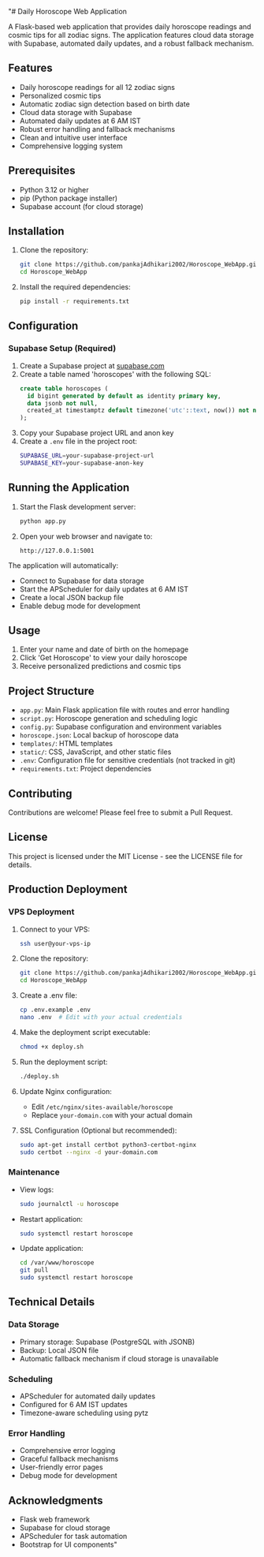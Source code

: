 "# Daily Horoscope Web Application

A Flask-based web application that provides daily horoscope readings and cosmic tips for all zodiac signs. The application features cloud data storage with Supabase, automated daily updates, and a robust fallback mechanism.

## Features

- Daily horoscope readings for all 12 zodiac signs
- Personalized cosmic tips
- Automatic zodiac sign detection based on birth date
- Cloud data storage with Supabase
- Automated daily updates at 6 AM IST
- Robust error handling and fallback mechanisms
- Clean and intuitive user interface
- Comprehensive logging system

## Prerequisites

- Python 3.12 or higher
- pip (Python package installer)
- Supabase account (for cloud storage)

## Installation

1. Clone the repository:
   ```bash
   git clone https://github.com/pankajAdhikari2002/Horoscope_WebApp.git
   cd Horoscope_WebApp
   ```

2. Install the required dependencies:
   ```bash
   pip install -r requirements.txt
   ```

## Configuration

### Supabase Setup (Required)
1. Create a Supabase project at [supabase.com](https://supabase.com)
2. Create a table named 'horoscopes' with the following SQL:
   ```sql
   create table horoscopes (
     id bigint generated by default as identity primary key,
     data jsonb not null,
     created_at timestamptz default timezone('utc'::text, now()) not null
   );
   ```
3. Copy your Supabase project URL and anon key
4. Create a `.env` file in the project root:
   ```bash
   SUPABASE_URL=your-supabase-project-url
   SUPABASE_KEY=your-supabase-anon-key
   ```

## Running the Application

1. Start the Flask development server:
   ```bash
   python app.py
   ```

2. Open your web browser and navigate to:
   ```
   http://127.0.0.1:5001
   ```

The application will automatically:
- Connect to Supabase for data storage
- Start the APScheduler for daily updates at 6 AM IST
- Create a local JSON backup file
- Enable debug mode for development

## Usage

1. Enter your name and date of birth on the homepage
2. Click 'Get Horoscope' to view your daily horoscope
3. Receive personalized predictions and cosmic tips

## Project Structure

- `app.py`: Main Flask application file with routes and error handling
- `script.py`: Horoscope generation and scheduling logic
- `config.py`: Supabase configuration and environment variables
- `horoscope.json`: Local backup of horoscope data
- `templates/`: HTML templates
- `static/`: CSS, JavaScript, and other static files
- `.env`: Configuration file for sensitive credentials (not tracked in git)
- `requirements.txt`: Project dependencies

## Contributing

Contributions are welcome! Please feel free to submit a Pull Request.

## License

This project is licensed under the MIT License - see the LICENSE file for details.

## Production Deployment

### VPS Deployment

1. Connect to your VPS:
   ```bash
   ssh user@your-vps-ip
   ```

2. Clone the repository:
   ```bash
   git clone https://github.com/pankajAdhikari2002/Horoscope_WebApp.git
   cd Horoscope_WebApp
   ```

3. Create a .env file:
   ```bash
   cp .env.example .env
   nano .env  # Edit with your actual credentials
   ```

4. Make the deployment script executable:
   ```bash
   chmod +x deploy.sh
   ```

5. Run the deployment script:
   ```bash
   ./deploy.sh
   ```

6. Update Nginx configuration:
   - Edit `/etc/nginx/sites-available/horoscope`
   - Replace `your-domain.com` with your actual domain

7. SSL Configuration (Optional but recommended):
   ```bash
   sudo apt-get install certbot python3-certbot-nginx
   sudo certbot --nginx -d your-domain.com
   ```

### Maintenance

- View logs:
  ```bash
  sudo journalctl -u horoscope
  ```

- Restart application:
  ```bash
  sudo systemctl restart horoscope
  ```

- Update application:
  ```bash
  cd /var/www/horoscope
  git pull
  sudo systemctl restart horoscope
  ```

## Technical Details

### Data Storage
- Primary storage: Supabase (PostgreSQL with JSONB)
- Backup: Local JSON file
- Automatic fallback mechanism if cloud storage is unavailable

### Scheduling
- APScheduler for automated daily updates
- Configured for 6 AM IST updates
- Timezone-aware scheduling using pytz

### Error Handling
- Comprehensive error logging
- Graceful fallback mechanisms
- User-friendly error pages
- Debug mode for development

## Acknowledgments

- Flask web framework
- Supabase for cloud storage
- APScheduler for task automation
- Bootstrap for UI components" 
